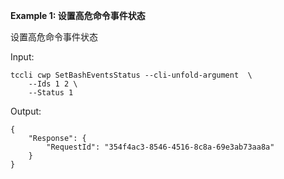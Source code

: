 **Example 1: 设置高危命令事件状态**

设置高危命令事件状态

Input: 

```
tccli cwp SetBashEventsStatus --cli-unfold-argument  \
    --Ids 1 2 \
    --Status 1
```

Output: 
```
{
    "Response": {
        "RequestId": "354f4ac3-8546-4516-8c8a-69e3ab73aa8a"
    }
}
```

